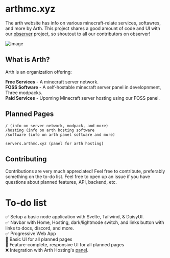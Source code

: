 # arthmc.xyz

The arth website has info on various minecraft-relate services, softawres, and more by Arth. This project shares a good amount of code and UI with our [observer](https://github.com/arthmc/observer) project, so shoutout to all our contributors on observer!  

![image](https://user-images.githubusercontent.com/88857034/196309266-29704ed0-c100-4200-85db-008e4a81abda.png)

## What is Arth?

Arth is an organization offering:

**Free Services** - A minecraft server network.  
**FOSS Software** - A self-hostable minecraft server panel in developnment, Three modpacks.  
**Paid Services** - Upoming Minecraft server hosting using our FOSS panel.    

## Planned Pages

```
/ (info on server network, modpack, and more)
/hosting (info on arth hosting software
/software (info on arth panel software and more)

servers.arthmc.xyz (panel for arth hosting)
```

## Contributing

Contributions are very much appreciated! Feel free to contribute, preferably something on the to-do list. Feel free to open up an issue if you have questions about planned features, API, backend, etc.

# To-do list
✅ Setup a basic node application with Svelte, Tailwind, & DaisyUI.  
✅ Navbar with Home, Hosting, dark/lightmode switch, and links button with links to docs, discord, and more.  
✅ Progressive Web App  
🔨 Basic UI for all planned pages   
🔨 Feature-complete, responsive UI for all planned pages  
❌ Integration with Arth Hosting's [panel](https://github.com/diamonc/observer).  
